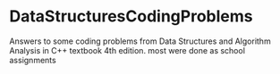 # DataStructuresCodingProblems
Answers to some coding problems from Data Structures and Algorithm Analysis in C++ textbook 4th edition.
most were done as school assignments
